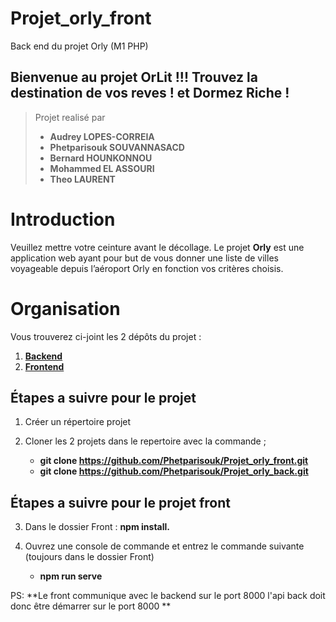 # Projet_orly_front
Back end du projet Orly (M1 PHP)

## Bienvenue au projet OrLit !!! Trouvez la destination de vos reves ! et Dormez Riche !

> Projet realisé par 
> * **Audrey LOPES-CORREIA**
> * **Phetparisouk SOUVANNASACD**
>  * **Bernard HOUNKONNOU**
>  * **Mohammed EL ASSOURI** 
>  * **Theo LAURENT**

# Introduction
Veuillez mettre votre ceinture avant le décollage.
Le projet **Orly** est une application web ayant pour but de vous donner une liste de villes voyageable depuis l’aéroport Orly en fonction vos critères choisis.


# Organisation

Vous trouverez ci-joint les 2 dépôts du projet :

 1. **[Backend](https://github.com/Phetparisouk/Projet_orly_back)**
 2. **[Frontend](https://github.com/Phetparisouk/Projet_orly_front)**


## Étapes a suivre pour le projet

 1. Créer un répertoire projet 
 
 2. Cloner les 2 projets dans le repertoire avec la commande ;
	 * **git clone https://github.com/Phetparisouk/Projet_orly_front.git**
	 * **git clone https://github.com/Phetparisouk/Projet_orly_back.git**

## Étapes a suivre pour le projet front

 3. Dans le dossier Front : **npm install.**
 
 4. Ouvrez une console de commande et entrez le commande suivante (toujours dans le dossier Front) 
	* **npm run serve**

PS:  **Le front communique avec le backend sur le port 8000 l'api back doit donc être démarrer sur le port 8000 **
